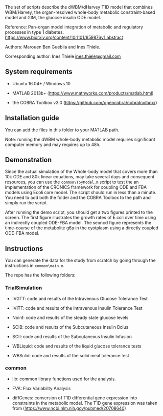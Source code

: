 The set of scripts describe the dWBM/dHarvey T1D model that combines WBM/Harvey, the organ-resolved whole-body metabolic constraint-based model and GIM, the gluocse insulin ODE model.

Reference: Pan-organ model integration of metabolic and regulatory processes in type 1 diabetes. https://www.biorxiv.org/content/10.1101/859876v1.abstract

Authors: Marouen Ben Guebila and Ines Thiele.

Corresponding author: Ines Thiele ines.thiele@gmail.com

## System requirements

- Ubuntu 16.04+ / Windows 10

- MATLAB 2013b+ (https://www.mathworks.com/products/matlab.html)

- the COBRA Toolbox v3.0 (https://github.com/opencobra/cobratoolbox/)

## Installation guide

You can add the files in this folder to your MATLAB path.

Note: running the dWBM whole-body metabolic model requires significant computer memory and may requires up to 48h.

## Demonstration

Since the actual simulation of the Whole-body model that covers more than 10k ODE and 80k linear equations, may take several days and consequent resources, you can use the `common\ToyModel.m` script to test the an implementation of the CRONICS framework for coupling ODE and FBA models using Ecoli core model. The script should run in less than a minute. You need to add both the folder and the COBRA Toolbox to the path and simply run the script.

After running the demo script, you should get a two figures printed to the screen. The first figure illustrates the growth rates of E.coli over time using an indirectly coupled ODE-FBA model. The seoncd figure represents the time-course of the metabolite g6p in the cyotplasm using a directly coupled ODE-FBA model.

## Instructions

You can generate the data for the study from scratch by going through the instructions in `common\main.m`.

The repo has the following folders:

### TrialSimulation

 - IVGTT: code and results of the Intravenous Glucose Tolerance Test

 - IVITT: code and results of the Intravenous Insulin Tolerance Test

 - Noinf: code and results of the steady state glucose levels

 - SCIB: code and results of the Subcutaneous Insulin Bolus

 - SCII: code and results of the Subcutaneous Insulin Infusion

 - WBLiquid: code and results of the liquid glucose tolerance tests

 - WBSolid: code and results of the solid meal tolerance test


### common

 - lib: common library functions used for the analysis.

 - FVA: Flux Variability Analysis

 - diffGenes: conversion of T1D differential gene expression into constraints in the metabolic model. The T1D gene expression was taken from (https://www.ncbi.nlm.nih.gov/pubmed/20708640)
